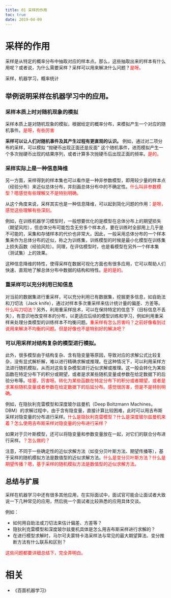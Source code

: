 ```yaml
---
title: 01 采样的作用
toc: true
date: 2019-04-09
---
```

# 采样的作用

采样是从特定的概率分布中抽取对应的样本点。那么，这些抽取出来的样本有什么用呢？或者说，为什么需要采样？采样可以用来解决什么问题？<span style="color:red;">是呀。</span>


采样，机器学习，概率统计

## 举例说明采样在机器学习中的应用。


### 采样本质上时对随机现象的模拟

采样本质上是对随机现象的模拟，根据给定的概率分布，来模拟产生一个对应的随机事件。<span style="color:red;">是呀，有些厉害</span>

**采样可以让人们对随机事件及其产生过程有更直观的认识。** 例如，通过对二项分布的采样，可以模拟 “抛硬币出现正面还是反面” 这个随机事件，进而模拟产生一个多次抛硬币出现的结果序列，或者计算多次抛硬币后出现正面的频率。<span style="color:red;">是的。</span>

### 采样实际上是一种信息降维

另一方面，采样得到的样本集也可以看作是一种非参数模型，即用较少量的样本点（经验分布）来近似总体分布，并刻画总体分布中的不确定性。<span style="color:red;">什么叫非参数模型？嗯感觉有些理解又不是特别明确。</span>

从这个角度来说，采样其实也是一种信息降维，可以起到简化问题的作用：<span style="color:red;">是呀，感觉这些理解有些深刻。</span>

例如，在训练机器学习模型时，一般想要优化的是模型在总体分布上的期望损失（期望风险），但总体分布可能包含无穷多个样本点，要在训练时全部用上几乎是不可能的，采集和存储样本的代价也非常大。因此，一般采用总体分布的一个样本集来作为总体分布的近似，称之为训练集，训练模型的时候是最小化模型在训练集上损失函数（经验风险）。同理，在评估模型时，也是看模型在另外一个样本集（测试集）上的效果。


这种信息降维的特性，使得采样在数据可视化方面也有很多应用，它可以帮助人们快速、直观地了解总体分布中数据的结构和特性。<span style="color:red;">是的是的。</span>

### 重采样可以充分利用已知信息

对当前的数据集进行重采样，可以充分利用已有数据集，挖掘更多信息，如自助法和刀切法（Jack knife），通过对样本多次重采样来估计统计量的偏差、方差等。<span style="color:red;">什么叫刀切法？</span>另外，利用重采样技术，可以在保持特定的信息下（目标信息不丢失），有意识地改变样本的分布，以更适应后续的模型训练和学习，例如利用重采样来处理分类模型的训练样本不均衡问题。<span style="color:red;">重采样有怎么厉害吗？之前好像看到过说用来解决不均衡的问题。但是好像也不是特别好的解决吧？</span>

### 可以用采样对结构复杂的模型进行模拟。

此外，很多模型由于结构复杂、含有隐变量等原因，导致对应的求解公式比较复杂，没有显式解析解，难以进行精确求解或推理。在这种情况下，可以利用采样方法进行随机模拟，从而对这些复杂模型进行近似求解或推理。这一般会转化为某些函数在特定分布下的积分或期望，或者是求某些随机变量或参数在给定数据下的后验分布等。<span style="color:red;">哇塞，厉害呀。转化为某些函数在特定分布下的积分或者期望，或者是求某些随机变量或者参数在给定数据下的后延分布。感觉很厉害，但是不是特别明确。</span>


例如，在隐狄利克雷模型和深度玻尔兹曼机（Deep Boltzmann Machines，DBM）的求解过程中，由于含有隐变量，直接计算比较困难，此时可以用吉布斯采样对隐变量的分布进行采样。<span style="color:red;">什么是隐狄利克雷模型？什么是深度玻尔兹曼机来着？怎么使用吉布斯采样对隐变量的分布进行采样？</span>

如果对于贝叶斯模型，还可以将隐变量和参数变量放在一起，对它们的联合分布进行采样。<span style="color:red;">？怎么做的？</span>

注意，不同于一些确定性的近似求解方法（如变分贝叶斯方法、期望传播等），基于采样的随机模拟方法是数值型的近似求解方法。<span style="color:red;">什么是变分贝叶斯方法？什么是期望传播？嗯，基于采样的随机模拟方法是数值型的近似求解方法。</span>

## 总结与扩展

采样在机器学习中还有很多其他应用，在实际面试中，面试官可能会让面试者大致说一下几种常见的应用，然后挑一个面试者比较熟悉的应用具体交谈。

例如：

- 如何用自助法或刀切法来估计偏差、方差等？
- 隐狄利克雷模型和深度玻尔兹曼机具体是怎么用吉布斯采样进行求解的？
- 在进行模型求解时，马尔可夫蒙特卡洛采样法与常见的最大期望算法、变分推断方法有什么联系和区别？

<span style="color:red;">这些问题都要详细总结下，完全弄明白。</span>




# 相关

- 《百面机器学习》
